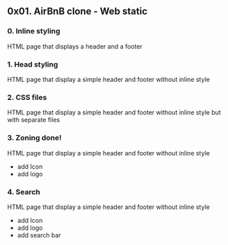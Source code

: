 ## 0x01. AirBnB clone - Web static
### 0. Inline styling
HTML page that displays a header and a footer
### 1. Head styling
HTML page that display a simple header and footer without inline style
### 2. CSS files
HTML page that display a simple header and footer without inline style
but with separate files
### 3. Zoning done!
HTML page that display a simple header and footer without inline style
* add Icon
* add logo
### 4. Search
HTML page that display a simple header and footer without inline style
* add Icon
* add logo
* add search bar
